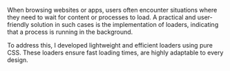 When browsing websites or apps, users often encounter situations where they need to wait for content or processes to load. A practical and user-friendly solution in such cases is the implementation of loaders, indicating that a process is running in the background.

To address this, I developed lightweight and efficient loaders using pure CSS. These loaders ensure fast loading times, are highly adaptable to every design.
